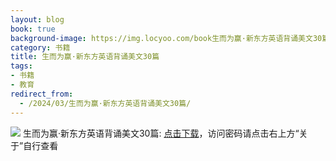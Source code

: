 ```yaml
---
layout: blog
book: true
background-image: https://img.locyoo.com/book生而为赢·新东方英语背诵美文30篇.jpg
category: 书籍
title: 生而为赢·新东方英语背诵美文30篇
tags:
- 书籍
- 教育
redirect_from:
  - /2024/03/生而为赢·新东方英语背诵美文30篇/
---
```

![](https://img.locyoo.com/book生而为赢·新东方英语背诵美文30篇.jpg)
生而为赢·新东方英语背诵美文30篇: <a name = "ref1" href="https://url18.ctfile.com/f/50983618-1380725035-4b61e9?p=3619">点击下载</a>，访问密码请点击右上方“关于”自行查看